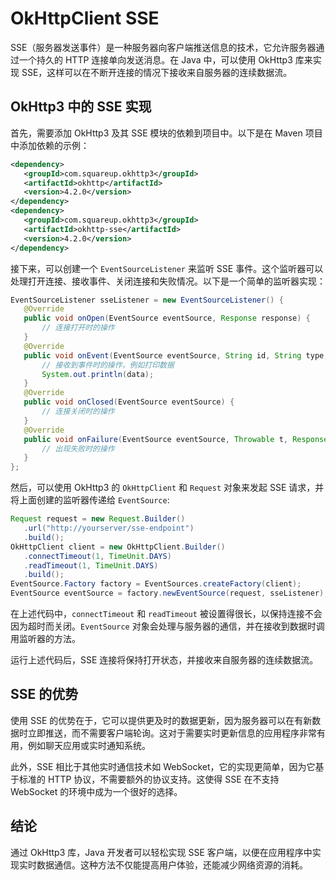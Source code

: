 # OkHttpClient SSE

SSE（服务器发送事件）是一种服务器向客户端推送信息的技术，它允许服务器通过一个持久的 HTTP 连接单向发送消息。在 Java 中，可以使用 OkHttp3 库来实现 SSE，这样可以在不断开连接的情况下接收来自服务器的连续数据流。

## OkHttp3 中的 SSE 实现

首先，需要添加 OkHttp3 及其 SSE 模块的依赖到项目中。以下是在 Maven 项目中添加依赖的示例：

```xml
<dependency>
   <groupId>com.squareup.okhttp3</groupId>
   <artifactId>okhttp</artifactId>
   <version>4.2.0</version>
</dependency>
<dependency>
   <groupId>com.squareup.okhttp3</groupId>
   <artifactId>okhttp-sse</artifactId>
   <version>4.2.0</version>
</dependency>
```

接下来，可以创建一个 `EventSourceListener` 来监听 SSE 事件。这个监听器可以处理打开连接、接收事件、关闭连接和失败情况。以下是一个简单的监听器实现：

```java
EventSourceListener sseListener = new EventSourceListener() {
   @Override
   public void onOpen(EventSource eventSource, Response response) {
       // 连接打开时的操作
   }
   @Override
   public void onEvent(EventSource eventSource, String id, String type, String data) {
       // 接收到事件时的操作，例如打印数据
       System.out.println(data);
   }
   @Override
   public void onClosed(EventSource eventSource) {
       // 连接关闭时的操作
   }
   @Override
   public void onFailure(EventSource eventSource, Throwable t, Response response) {
       // 出现失败时的操作
   }
};
```

然后，可以使用 OkHttp3 的 `OkHttpClient` 和 `Request` 对象来发起 SSE 请求，并将上面创建的监听器传递给 `EventSource`:

```java
Request request = new Request.Builder()
   .url("http://yourserver/sse-endpoint")
   .build();
OkHttpClient client = new OkHttpClient.Builder()
   .connectTimeout(1, TimeUnit.DAYS)
   .readTimeout(1, TimeUnit.DAYS)
   .build();
EventSource.Factory factory = EventSources.createFactory(client);
EventSource eventSource = factory.newEventSource(request, sseListener);
```

在上述代码中，`connectTimeout` 和 `readTimeout` 被设置得很长，以保持连接不会因为超时而关闭。`EventSource` 对象会处理与服务器的通信，并在接收到数据时调用监听器的方法。

运行上述代码后，SSE 连接将保持打开状态，并接收来自服务器的连续数据流。

## SSE 的优势

使用 SSE 的优势在于，它可以提供更及时的数据更新，因为服务器可以在有新数据时立即推送，而不需要客户端轮询。这对于需要实时更新信息的应用程序非常有用，例如聊天应用或实时通知系统。

此外，SSE 相比于其他实时通信技术如 WebSocket，它的实现更简单，因为它基于标准的 HTTP 协议，不需要额外的协议支持。这使得 SSE 在不支持 WebSocket 的环境中成为一个很好的选择。

## 结论

通过 OkHttp3 库，Java 开发者可以轻松实现 SSE 客户端，以便在应用程序中实现实时数据通信。这种方法不仅能提高用户体验，还能减少网络资源的消耗。

